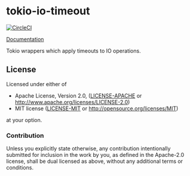 # tokio-io-timeout
[![CircleCI](https://circleci.com/gh/sfackler/tokio-io-timeout.svg?style=shield)](https://circleci.com/gh/sfackler/tokio-io-timeout)

[Documentation](https://docs.rs/tokio-io-timeout/0.1.0/tokio_io_timeout)

Tokio wrappers which apply timeouts to IO operations.

## License

Licensed under either of

 * Apache License, Version 2.0, ([LICENSE-APACHE](LICENSE-APACHE) or http://www.apache.org/licenses/LICENSE-2.0)
 * MIT license ([LICENSE-MIT](LICENSE-MIT) or http://opensource.org/licenses/MIT)

at your option.

### Contribution

Unless you explicitly state otherwise, any contribution intentionally
submitted for inclusion in the work by you, as defined in the Apache-2.0
license, shall be dual licensed as above, without any additional terms or
conditions.

